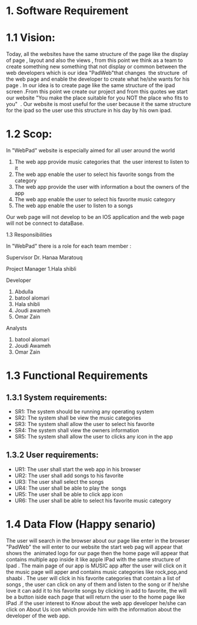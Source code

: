 # 1. Software Requirement

# 1.1 Vision:
Today, all the websites have the same structure of the page like the display of page , layout and also the views , from this point we think as a team to create something new something that not display or common between the web developers which is our idea "PadWeb"that changes  the structure  of the web page and enable the developer to create what he/she wants for his page . In our idea is to create page like the same structure of the ipad screen .From this point we create our project and from this quotes we start our website "You make the place suitable for you NOT the place who fits to you"  . Our website is most useful for the user because it the same structure for the ipad so the user use this structure in his day by his own ipad.

# 1.2 Scop:
In "WebPad" website is especially aimed for all user around the world

1. The web app provide music categories that  the user interest to listen to it
2. The web app enable the user to select his favorite songs from the category
3. The web app provide the user with information a bout the owners of the app 
4. The web app enable the user to select his favorite music category
5. The web app enable the user to listen to a songs

Our web page will not develop to be an IOS application and the web page will not be connect to dataBase.

1.3 Responsibilities

In "WebPad" there is a role for each team member :

Supervisor
Dr. Hanaa Maratouq

Project Manager
1.Hala shibli

Developer
1. Abdulla 
2. batool alomari
3. Hala shibli
4. Joudi awameh
5. Omar Zain

Analysts
1. batool alomari
2. Joudi Awameh
3. Omar Zain

# 1.3 Functional Requirements

## 1.3.1 System requirements:

- SR1: The system should be running any operating system
- SR2: The system shall be view the music categories 
- SR3: The system shall allow the user to select his favorite
- SR4: The system shall view the owners information
- SR5: The system shall allow the user to clicks any icon in the app

## 1.3.2 User requirements:

- UR1: The user shall start the web app in his browser
- UR2: The user shall add songs to his favorite
- UR3: The user shall select the songs
- UR4: The user shall be able to play the  songs
- UR5: The user shall be able to click app icon
- UR6: The user shall be able to select his favorite music category

# 1.4 Data Flow (Happy senario)
The user will search in the browser about our page like enter in the browser "PadWeb" the will enter to our website the start web pag will appear that shows the  animated logo for our page then the home page will appear that contains multiple app inside it like apple IPad with the same structure of Ipad . The main page of our app is MUSIC app after the user will click on it the music page will apper and contains music categories like rock,pop,and shaabi . The user will click in his favorite categories that contain a list of songs , the user can click on any of them and listen to the song or if he/she love it can add it to his favorite songs by clicking in add to favorite, the will be a button iside each page that will return the user to the home page like IPad .if the user interest to Know about the web app developer he/she can click on About Us icon which provide him with the information about the developer of the web app.




